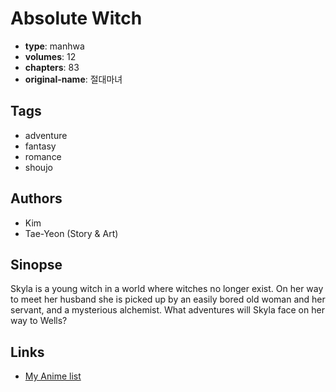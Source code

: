 # Absolute Witch

-   **type**: manhwa
-   **volumes**: 12
-   **chapters**: 83
-   **original-name**: 절대마녀

## Tags

-   adventure
-   fantasy
-   romance
-   shoujo

## Authors

-   Kim
-   Tae-Yeon (Story & Art)

## Sinopse

Skyla is a young witch in a world where witches no longer exist. On her way to meet her husband she is picked up by an easily bored old woman and her servant, and a mysterious alchemist. What adventures will Skyla face on her way to Wells?

## Links

-   [My Anime list](https://myanimelist.net/manga/7734/Absolute_Witch)
